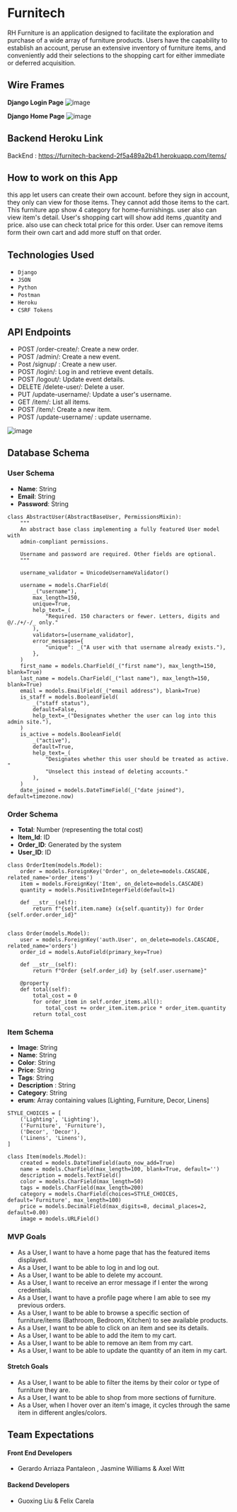 
# Furnitech

RH Furniture is an application designed to facilitate the exploration and purchase of a wide array of furniture products. Users have the capability to establish an account, peruse an extensive inventory of furniture items, and conveniently add their selections to the shopping cart for either immediate or deferred acquisition.

## Wire Frames

**Django Login Page**
![image](<Djangoframworklogin.png>)

**Django Home Page**
![image](<Django Home page.png>)

## Backend Heroku Link

BackEnd : https://furnitech-backend-2f5a489a2b41.herokuapp.com/items/


## How to work on this App
this app let users can create their own account. before they sign in account, they only can view for those items. They cannot add those items to the cart. This furniture app show 4 category for home-furnishings. user also can view item's detail. User's shopping cart will show add items ,quantity and price. also use can check total price for this order. User can remove items form their own cart and add more stuff on that order.

## Technologies Used


- `Django`
- `JSON`
- `Python`
- `Postman`
- `Heroku`
- `CSRF Tokens`


## API Endpoints
- POST /order-create/: Create a new order.
- POST /admin/: Create a new event.
- Post /signup/ : Create a new user.
- POST /login/: Log in and retrieve event details.
- POST /logout/: Update event details.
- DELETE /delete-user/: Delete a user.
- PUT /update-username/: Update a user's username.
- GET /item/: List all items.
- POST /item/: Create a new item.
- POST /update-username/ : update username.

![image](<API Endpoints.png>)

## Database Schema

### User Schema
- **Name**: String 
- **Email**: String 
- **Password**: String

```
class AbstractUser(AbstractBaseUser, PermissionsMixin):
    """
    An abstract base class implementing a fully featured User model with
    admin-compliant permissions.

    Username and password are required. Other fields are optional.
    """

    username_validator = UnicodeUsernameValidator()

    username = models.CharField(
        _("username"),
        max_length=150,
        unique=True,
        help_text=_(
            "Required. 150 characters or fewer. Letters, digits and @/./+/-/_ only."
        ),
        validators=[username_validator],
        error_messages={
            "unique": _("A user with that username already exists."),
        },
    )
    first_name = models.CharField(_("first name"), max_length=150, blank=True)
    last_name = models.CharField(_("last name"), max_length=150, blank=True)
    email = models.EmailField(_("email address"), blank=True)
    is_staff = models.BooleanField(
        _("staff status"),
        default=False,
        help_text=_("Designates whether the user can log into this admin site."),
    )
    is_active = models.BooleanField(
        _("active"),
        default=True,
        help_text=_(
            "Designates whether this user should be treated as active. "
            "Unselect this instead of deleting accounts."
        ),
    )
    date_joined = models.DateTimeField(_("date joined"), default=timezone.now)

```

### Order Schema
- **Total**: Number (representing the total cost)
- **Item_Id**: ID
- **Order_ID**: Generated by the system
- **User_ID**: ID

```
class OrderItem(models.Model):
    order = models.ForeignKey('Order', on_delete=models.CASCADE, related_name='order_items')
    item = models.ForeignKey('Item', on_delete=models.CASCADE)
    quantity = models.PositiveIntegerField(default=1)

    def __str__(self):
        return f"{self.item.name} (x{self.quantity}) for Order {self.order.order_id}"


class Order(models.Model):
    user = models.ForeignKey('auth.User', on_delete=models.CASCADE, related_name='orders')
    order_id = models.AutoField(primary_key=True)

    def __str__(self):
        return f"Order {self.order_id} by {self.user.username}"

    @property
    def total(self):
        total_cost = 0
        for order_item in self.order_items.all():
            total_cost += order_item.item.price * order_item.quantity
        return total_cost

```

### Item Schema
- **Image**: String
- **Name**: String
- **Color**: String
- **Price**: String
- **Tags**: String
- **Description** : String
- **Category**: String
- **erum**: Array containing values [Lighting, Furniture, Decor, Linens]
```
STYLE_CHOICES = [
    ('Lighting', 'Lighting'),
    ('Furniture', 'Furniture'),
    ('Decor', 'Decor'),
    ('Linens', 'Linens'),
]

class Item(models.Model):
    created = models.DateTimeField(auto_now_add=True)
    name = models.CharField(max_length=100, blank=True, default='')
    description = models.TextField()
    color = models.CharField(max_length=50)
    tags = models.CharField(max_length=200)
    category = models.CharField(choices=STYLE_CHOICES, default='Furniture', max_length=100)
    price = models.DecimalField(max_digits=8, decimal_places=2, default=0.00)
    image = models.URLField()
```
### MVP Goals

- As a User, I want to have a home page that has the featured items displayed.
- As a User, I want to be able to log in and log out.
- As a User, I want to be able to delete my account.
- As a User, I want to receive an error message if I enter the wrong credentials.
- As a User, I want to have a profile page where I am able to see my previous orders.
- As a User, I want to be able to browse a specific section of furniture/items (Bathroom, Bedroom, Kitchen) to see available products.
- As a User, I want to be able to click on an item and see its details.
- As a User, I want to be able to add the item to my cart.
- As a User, I want to be able to remove an item from my cart.
- As a User, I want to be able to update the quantity of an item in my cart.
#### Stretch Goals
- As a User, I want to be able to filter the items by their color or type of furniture they are.
- As a User, I want to be able to shop from more sections of furniture.
- As a User, when I hover over an item's image, it cycles through the same item in different angles/colors.


## Team Expectations

#### Front End Developers
- Gerardo Arriaza Pantaleon , Jasmine Williams & Axel Witt  

#### Backend Developers
- Guoxing Liu & Felix Carela 